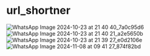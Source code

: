 ﻿# url_shortner
![WhatsApp Image 2024-10-23 at 21 40 40_7a0c95d6](https://github.com/user-attachments/assets/7d50dc05-df90-4ff7-a261-3cacba6de0bb)
![WhatsApp Image 2024-10-23 at 21 40 21_a2e5650b](https://github.com/user-attachments/assets/254ce39f-e821-443f-a623-e5f9d37edc35)
![WhatsApp Image 2024-10-23 at 21 39 27_e0d2106e](https://github.com/user-attachments/assets/2744c61e-3e99-4bee-9c21-ee9b95152369)
![WhatsApp Image 2024-11-08 at 09 41 27_874f82bd](https://github.com/user-attachments/assets/7ef7194e-9aa4-49d0-ad11-5ad83690423b)
